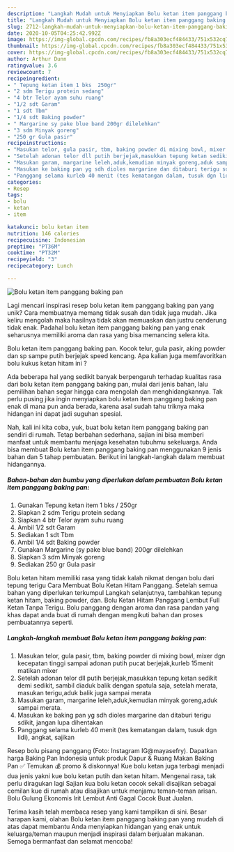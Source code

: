 ```yaml
---
description: "Langkah Mudah untuk Menyiapkan Bolu ketan item panggang baking pan, Bisa Manjain Lidah"
title: "Langkah Mudah untuk Menyiapkan Bolu ketan item panggang baking pan, Bisa Manjain Lidah"
slug: 2712-langkah-mudah-untuk-menyiapkan-bolu-ketan-item-panggang-baking-pan-bisa-manjain-lidah
date: 2020-10-05T04:25:42.992Z
image: https://img-global.cpcdn.com/recipes/fb8a303ecf484433/751x532cq70/bolu-ketan-item-panggang-baking-pan-foto-resep-utama.jpg
thumbnail: https://img-global.cpcdn.com/recipes/fb8a303ecf484433/751x532cq70/bolu-ketan-item-panggang-baking-pan-foto-resep-utama.jpg
cover: https://img-global.cpcdn.com/recipes/fb8a303ecf484433/751x532cq70/bolu-ketan-item-panggang-baking-pan-foto-resep-utama.jpg
author: Arthur Dunn
ratingvalue: 3.6
reviewcount: 7
recipeingredient:
- " Tepung ketan item 1 bks  250gr"
- "2 sdm Terigu protein sedang"
- "4 btr Telor ayam suhu ruang"
- "1/2 sdt Garam"
- "1 sdt Tbm"
- "1/4 sdt Baking powder"
- " Margarine sy pake blue band 200gr dilelehkan"
- "3 sdm Minyak goreng"
- "250 gr Gula pasir"
recipeinstructions:
- "Masukan telor, gula pasir, tbm, baking powder di mixing bowl, mixer dgn kecepatan tinggi sampai adonan putih pucat berjejak,kurleb 15menit matikan mixer"
- "Setelah adonan telor dll putih berjejak,masukkan tepung ketan sedikit demi sedikit, sambil diaduk balik dengan spatula saja, setelah merata, masukan terigu,aduk balik juga sampai merata"
- "Masukan garam, margarine leleh,aduk,kemudian minyak goreng,aduk sampai merata."
- "Masukan ke baking pan yg sdh dioles margarine dan ditaburi terigu sdikit, jangan lupa dihentakan"
- "Panggang selama kurleb 40 menit (tes kematangan dalam, tusuk dgn lidi), angkat, sajikan"
categories:
- Resep
tags:
- bolu
- ketan
- item

katakunci: bolu ketan item 
nutrition: 146 calories
recipecuisine: Indonesian
preptime: "PT36M"
cooktime: "PT32M"
recipeyield: "3"
recipecategory: Lunch

---
```



![Bolu ketan item panggang baking pan](https://img-global.cpcdn.com/recipes/fb8a303ecf484433/751x532cq70/bolu-ketan-item-panggang-baking-pan-foto-resep-utama.jpg)

Lagi mencari inspirasi resep bolu ketan item panggang baking pan yang unik? Cara membuatnya memang tidak susah dan tidak juga mudah. Jika keliru mengolah maka hasilnya tidak akan memuaskan dan justru cenderung tidak enak. Padahal bolu ketan item panggang baking pan yang enak seharusnya memiliki aroma dan rasa yang bisa memancing selera kita.

Bolu ketan item panggang baking pan. Kocok telur, gula pasir, aking powder dan sp sampe putih berjejak speed kencang. Apa kalian juga memfavoritkan bolu kukus ketan hitam ini ?

Ada beberapa hal yang sedikit banyak berpengaruh terhadap kualitas rasa dari bolu ketan item panggang baking pan, mulai dari jenis bahan, lalu pemilihan bahan segar hingga cara mengolah dan menghidangkannya. Tak perlu pusing jika ingin menyiapkan bolu ketan item panggang baking pan enak di mana pun anda berada, karena asal sudah tahu triknya maka hidangan ini dapat jadi suguhan spesial.


Nah, kali ini kita coba, yuk, buat bolu ketan item panggang baking pan sendiri di rumah. Tetap berbahan sederhana, sajian ini bisa memberi manfaat untuk membantu menjaga kesehatan tubuhmu sekeluarga. Anda bisa membuat Bolu ketan item panggang baking pan menggunakan 9 jenis bahan dan 5 tahap pembuatan. Berikut ini langkah-langkah dalam membuat hidangannya.

<!--inarticleads1-->

##### Bahan-bahan dan bumbu yang diperlukan dalam pembuatan Bolu ketan item panggang baking pan:

1. Gunakan  Tepung ketan item 1 bks / 250gr
1. Siapkan 2 sdm Terigu protein sedang
1. Siapkan 4 btr Telor ayam suhu ruang
1. Ambil 1/2 sdt Garam
1. Sediakan 1 sdt Tbm
1. Ambil 1/4 sdt Baking powder
1. Gunakan  Margarine (sy pake blue band) 200gr dilelehkan
1. Siapkan 3 sdm Minyak goreng
1. Sediakan 250 gr Gula pasir


Bolu ketan hitam memiliki rasa yang tidak kalah nikmat dengan bolu dari tepung terigu Cara Membuat Bolu Ketan Hitam Panggang. Setelah semua bahan yang diperlukan terkumpul Langkah selanjutnya, tambahkan tepung ketan hitam, baking powder, dan. Bolu Ketan Hitam Panggang Lembut Full Ketan Tanpa Terigu. Bolu panggang dengan aroma dan rasa pandan yang khas dapat anda buat di rumah dengan mengikuti bahan dan proses pembuatannya seperti. 

<!--inarticleads2-->

##### Langkah-langkah membuat Bolu ketan item panggang baking pan:

1. Masukan telor, gula pasir, tbm, baking powder di mixing bowl, mixer dgn kecepatan tinggi sampai adonan putih pucat berjejak,kurleb 15menit matikan mixer
1. Setelah adonan telor dll putih berjejak,masukkan tepung ketan sedikit demi sedikit, sambil diaduk balik dengan spatula saja, setelah merata, masukan terigu,aduk balik juga sampai merata
1. Masukan garam, margarine leleh,aduk,kemudian minyak goreng,aduk sampai merata.
1. Masukan ke baking pan yg sdh dioles margarine dan ditaburi terigu sdikit, jangan lupa dihentakan
1. Panggang selama kurleb 40 menit (tes kematangan dalam, tusuk dgn lidi), angkat, sajikan


Resep bolu pisang panggang (Foto: Instagram IG@mayasefry). Dapatkan harga Baking Pan Indonesia untuk produk Dapur &amp; Ruang Makan Baking Pan ✅ Temukan 💰 promo &amp; diskonnya! Kue bolu ketan juga terbagi menjadi dua jenis yakni kue bolu ketan putih dan ketan hitam. Mengenai rasa, tak perlu diragukan lagi Sajian kua bolu ketan cocok sekali disajikan sebagai cemilan kue di rumah atau disajikan untuk menjamu teman-teman arisan. Bolu Gulung Ekonomis Irit Lembut Anti Gagal Cocok Buat Jualan. 

Terima kasih telah membaca resep yang kami tampilkan di sini. Besar harapan kami, olahan Bolu ketan item panggang baking pan yang mudah di atas dapat membantu Anda menyiapkan hidangan yang enak untuk keluarga/teman maupun menjadi inspirasi dalam berjualan makanan. Semoga bermanfaat dan selamat mencoba!
